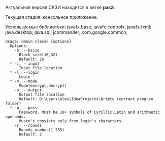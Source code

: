 Актуальная версия СКЗИ находится в ветке **paszi**.

Текущая стадия: консольное приложение.

Используемые библиотеки:
    javafx.base;
    javafx.controls;
    javafx.fxml;
    java.desktop;
    java.sql;
    jcommander;
    com.google.common;

```
Usage: <main class> [options]
  Options:
    -b, --bsize
      Block size(16,32)
      Default: 16
  * -i, --input
      Input file location
  * -l, --login
      Login
  * -m, --mode
      Mode(encrypt,decrypt)
    -o, --output
      Output file location
      Default: D:\Users\Alex\IdeaProjects\kripto (current program folder)
  * -p, --pass
      Password. Must be 10+ symbols of Cyrillic,Latin and arithmetic operands. 
      Mustn't consists only from login's characters.
    -r, --rounds
      Rounds number(1-255)
      Default: 2
```
